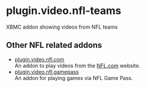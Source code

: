 plugin.video.nfl-teams
=======================

XBMC addon showing videos from NFL teams


Other NFL related addons
------------------------
* [plugin.video.nfl.com](https://github.com/divingmule/plugin.video.nfl.com)  
  An addon to play videos from the [NFL.com](http://www.nfl.com/) website.
* [plugin.video.nfl.gamepass](https://github.com/Alexqw/xbmc-gamepass)  
  An addon for playing games via NFL Game Pass.
